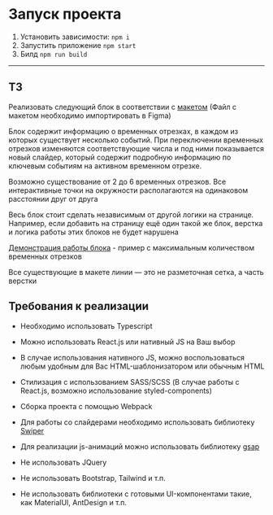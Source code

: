 # Запуск проекта

1. Установить зависимости: `npm i`
2. Запустить приложение `npm start`
3. Билд `npm run build`

***

## ТЗ

Реализовать следующий блок в соответствии с [макетом](https://www.figma.com/design/LjStojqtHSXqFPkyrp6kKi/%D0%A2%D0%B5%D1%81%D1%82%D0%BE%D0%B2%D0%BE%D0%B5-%D0%B7%D0%B0%D0%B4%D0%B0%D0%BD%D0%B8%D0%B5?node-id=1-8&t=Ei9R4Kx0yqrl0Xv2-1) (Файл с макетом необходимо импортировать в Figma) 

Блок содержит информацию о временных отрезках, в каждом из которых существует несколько событий. 
При переключении временных отрезков изменяются соответствующие числа и под ними показывается новый слайдер, который содержит подробную информацию по ключевым событиям на активном временном отрезке.

Возможно существование от 2 до 6 временных отрезков. Все интерактивные точки на окружности располагаются на одинаковом расстоянии друг от друга

Весь блок стоит сделать независимым от другой логики на странице. 
Например, если добавить на страницу ещё один такой же блок, верстка и логика работы этих блоков не будет нарушена

[Демонстрация работы блока](https://disk.yandex.ru/d/-EM3vm78enKrTA) - пример с максимальным количеством временных отрезков

Все существующие в макете линии — это не разметочная сетка, а часть верстки 

## Требования к реализации

* Необходимо использовать Typescript
* Можно использовать React.js или нативный JS на Ваш выбор
* В случае использования нативного JS, можно воспользоваться любым удобным для Вас HTML-шаблонизатором или обычным HTML
* Стилизация с использованием SASS/SCSS (В случае работы с React.js, возможно использование styled-components)
* Сборка проекта с помощью Webpack
* Для работы со слайдерами необходимо использовать библиотеку [Swiper](https://swiperjs.com/)
* Для реализации js-анимаций можно использовать библиотеку [gsap](https://greensock.com/gsap/)

* Не использовать JQuery
* Не использовать Bootstrap, Tailwind и т.п.
* Не использовать библиотеки с готовыми UI-компонентами такие, как MaterialUI, AntDesign и т.п.
